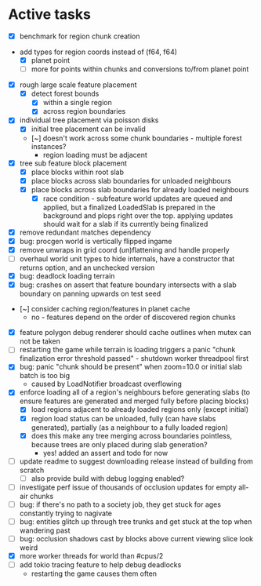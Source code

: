 # Active tasks

* [X] benchmark for region chunk creation
* add types for region coords instead of (f64, f64)
	* [X] planet point
	* [ ] more for points within chunks and conversions to/from planet point
* [X] rough large scale feature placement
	* [X] detect forest bounds
		* [X] within a single region
		* [X] across region boundaries
* [X] individual tree placement via poisson disks
	* [X] initial tree placement can be invalid
	* [~] doesn't work across some chunk boundaries - multiple forest instances?
		* region loading must be adjacent
* [X] tree sub feature block placement
	* [X] place blocks within root slab
	* [X] place blocks across slab boundaries for unloaded neighbours
	* [X] place blocks across slab boundaries for already loaded neighbours
		* [X] race condition - subfeature world updates are queued and applied, but a finalized LoadedSlab is prepared in the background and plops right over the top. applying updates should wait for a slab if its currently being finalized
* [X] remove redundant matches dependency
* [X] bug: procgen world is vertically flipped ingame
* [X] remove unwraps in grid coord (un)flattening and handle properly
* [ ] overhaul world unit types to hide internals, have a constructor that returns option, and an unchecked version
* [X] bug: deadlock loading terrain
* [X] bug: crashes on assert that feature boundary intersects with a slab boundary on panning upwards on test seed
* [~] consider caching region/features in planet cache
	* no - features depend on the order of discovered region chunks
* [X] feature polygon debug renderer should cache outlines when mutex can not be taken
* [ ] restarting the game while terrain is loading triggers a panic "chunk finalization error threshold passed" - shutdown worker threadpool first
* [X] bug: panic "chunk should be present" when zoom=10.0 or initial slab batch is too big
	* caused by LoadNotifier broadcast overflowing
* [X] enforce loading all of a region's neighbours before generating slabs (to ensure features are generated and merged fully before placing blocks)
	* [X] load regions adjacent to already loaded regions only (except initial)
	* [X] region load status can be unloaded, fully (can have slabs generated), partially (as a neighbour to a fully loaded region)
	* [X] does this make any tree merging across boundaries pointless, because trees are only placed during slab generation?
		* yes! added an assert and todo for now
* [ ] update readme to suggest downloading release instead of building from scratch
	* [ ] also provide build with debug logging enabled?
* [ ] investigate perf issue of thousands of occlusion updates for empty all-air chunks
* [ ] bug: if there's no path to a society job, they get stuck for ages constantly trying to nagivate
* [ ] bug: entities glitch up through tree trunks and get stuck at the top when wandering past
* [ ] bug: occlusion shadows cast by blocks above current viewing slice look weird
* [X] more worker threads for world than #cpus/2
* [ ] add tokio tracing feature to help debug deadlocks
	* restarting the game causes them often
